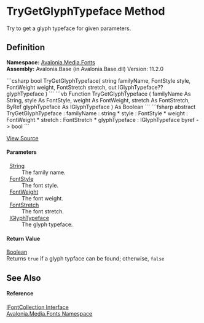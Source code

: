 # TryGetGlyphTypeface Method


Try to get a glyph typeface for given parameters.



## Definition
**Namespace:** <a href="N_Avalonia_Media_Fonts">Avalonia.Media.Fonts</a>  
**Assembly:** Avalonia.Base (in Avalonia.Base.dll) Version: 11.2.0

<Tabs groupId="api-code-preview">
<TabItem value="csharp" label="C#">
```csharp
bool TryGetGlyphTypeface(
	string familyName,
	FontStyle style,
	FontWeight weight,
	FontStretch stretch,
	out IGlyphTypeface?? glyphTypeface
)
```
</TabItem>
<TabItem value="vb" label="VB">
```vb
Function TryGetGlyphTypeface ( 
	familyName As String,
	style As FontStyle,
	weight As FontWeight,
	stretch As FontStretch,
	<OutAttribute> ByRef glyphTypeface As IGlyphTypeface
) As Boolean
```
</TabItem>
<TabItem value="fsharp" label="F#">
```fsharp
abstract TryGetGlyphTypeface : 
        familyName : string * 
        style : FontStyle * 
        weight : FontWeight * 
        stretch : FontStretch * 
        glyphTypeface : IGlyphTypeface byref -> bool 
```
</TabItem>
</Tabs>



<a href="https://github.com/AvaloniaUI/Avalonia/tree/master/src/Avalonia.Base/Media/Fonts/IFontCollection.cs" title="View the source code">View Source</a>



#### Parameters
<dl><dt>  <a href="https://learn.microsoft.com/dotnet/api/system.string" target="_blank" rel="noopener noreferrer">String</a></dt><dd>The family name.</dd><dt>  <a href="T_Avalonia_Media_FontStyle">FontStyle</a></dt><dd>The font style.</dd><dt>  <a href="T_Avalonia_Media_FontWeight">FontWeight</a></dt><dd>The font weight.</dd><dt>  <a href="T_Avalonia_Media_FontStretch">FontStretch</a></dt><dd>The font stretch.</dd><dt>  <a href="T_Avalonia_Media_IGlyphTypeface">IGlyphTypeface</a></dt><dd>The glyph typeface.</dd></dl>

#### Return Value
<a href="https://learn.microsoft.com/dotnet/api/system.boolean" target="_blank" rel="noopener noreferrer">Boolean</a>  
Returns `true` if a glyph typface can be found; otherwise, `false`

## See Also


#### Reference
<a href="T_Avalonia_Media_Fonts_IFontCollection">IFontCollection Interface</a>  
<a href="N_Avalonia_Media_Fonts">Avalonia.Media.Fonts Namespace</a>  

